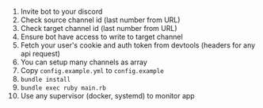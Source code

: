 1. Invite bot to your discord
2. Check source channel id (last number from URL)
3. Check target channel id (last number from URL)
4. Ensure bot have access to write to target channel
5. Fetch your user's cookie and auth token from devtools (headers for any api request)
6. You can setup many channels as array
7. Copy `config.example.yml` to `config.example`
8. `bundle install`
9. `bundle exec ruby main.rb`
10. Use any supervisor (docker, systemd) to monitor app
